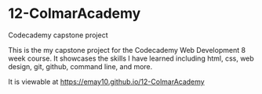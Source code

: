 # 12-ColmarAcademy
Codecademy capstone project

This is the my capstone project for the Codecademy Web Development 8 week course.
It showcases the skills I have learned including html, css, web design, git, github, command line, and more.

It is viewable at https://emay10.github.io/12-ColmarAcademy
